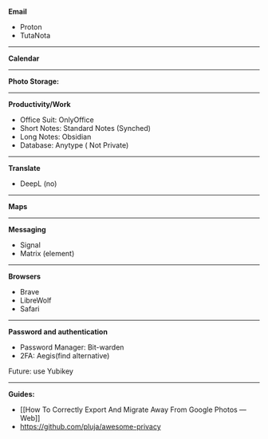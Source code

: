 **Email**
- Proton
- TutaNota

---
**Calendar**

---
**Photo Storage:**


---
**Productivity/Work**
- Office Suit: OnlyOffice
- Short Notes: Standard Notes (Synched)
- Long Notes: Obsidian
- Database: Anytype ( Not Private)

---
**Translate**
- DeepL (no)

---
**Maps**

---
**Messaging** 
- Signal
- Matrix (element)

---
**Browsers**
- Brave
- LibreWolf
- Safari

---

**Password and authentication**
- Password Manager: Bit-warden
- 2FA: Aegis(find alternative)

Future: use Yubikey

---
**Guides:**
- [[How To Correctly Export And Migrate Away From Google Photos — Web]]
- https://github.com/pluja/awesome-privacy
 